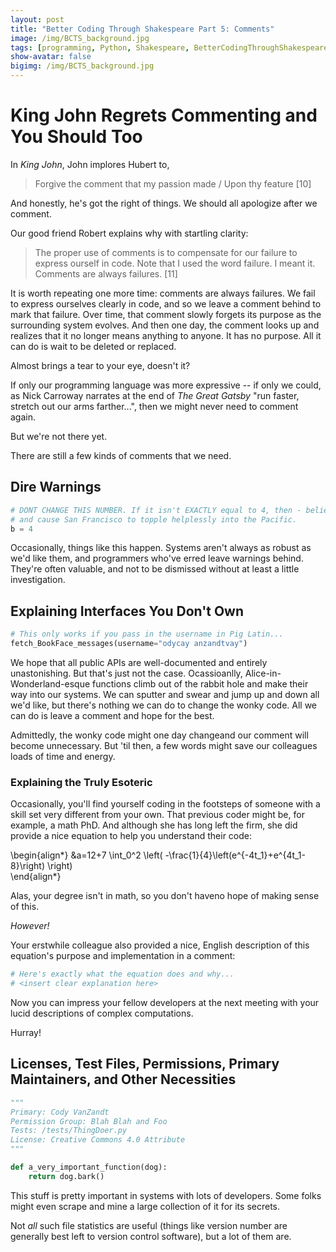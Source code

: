 ```yaml
---
layout: post
title: "Better Coding Through Shakespeare Part 5: Comments"
image: /img/BCTS_background.jpg
tags: [programming, Python, Shakespeare, BetterCodingThroughShakespeare]
show-avatar: false
bigimg: /img/BCTS_background.jpg
---
```


# King John Regrets Commenting and You Should Too

In *King John*, John implores Hubert to,

> Forgive the comment that my passion made / Upon thy feature [10]

And honestly, he's got the right of things. We should all apologize after we comment.

Our good friend Robert explains why with startling clarity:

>The  proper  use  of  comments  is  to  compensate  for  our  failure  to  express  ourself  in
code. Note that I used the word 
failure. I meant it. Comments are always failures. [11]

It is worth repeating one more time: comments are always failures. We fail to express ourselves clearly in code, and so we leave a comment behind to mark that failure. Over time, that comment slowly forgets its purpose as the surrounding system evolves. And then one day, the comment looks up and realizes that it no longer means anything to anyone. It has no purpose. All it can do is wait to be deleted or replaced.

Almost brings a tear to your eye, doesn't it?

If only our programming language was more expressive -- if only we could, as Nick Carroway narrates at the end of *The Great Gatsby* "run faster, stretch out our arms farther...", then we might never need to comment again.

But we're not there yet.

There are still a few kinds of comments that we need.

## Dire Warnings


```python
# DONT CHANGE THIS NUMBER. If it isn't EXACTLY equal to 4, then - believe it or not - the San Andreas Fault will violently hemorrhage
# and cause San Francisco to topple helplessly into the Pacific.
b = 4
```

Occasionally, things like this happen. Systems aren't always as robust as we'd like them, and programmers who've erred leave warnings behind. They're often valuable, and not to be dismissed without at least a little investigation.

## Explaining Interfaces You Don't Own


```python
# This only works if you pass in the username in Pig Latin...
fetch_BookFace_messages(username="odycay anzandtvay")
```

We hope that all public APIs are well-documented and entirely unastonishing. But that's just not the case. Ocassioanlly, Alice-in-Wonderland-esque functions climb out of the rabbit hole and make their way into our systems. We can sputter and swear and jump up and down all we'd like, but there's nothing we can do to change the wonky code. All we can do is leave a comment and hope for the best.

Admittedly, the wonky code might one day changeand our comment will become unnecessary. But 'til then, a few words might save our colleagues loads of time and energy.

### Explaining the Truly Esoteric

Occasionally, you'll find yourself coding in the footsteps of someone with a skill set very different from your own. That previous coder might be, for example, a math PhD. And although she has long left the firm, she did provide a nice equation to help you understand their code:

\begin{align*}
 &a=12+7 \int_0^2
  \left(
    -\frac{1}{4}\left(e^{-4t_1}+e^{4t_1-8}\right)
  \right)\
\end{align*}



Alas, your degree isn't in math, so you don't haveno hope of making sense of this.

*However!*

Your erstwhile colleague also provided a nice, English description of this equation's purpose and implementation in a comment:


```python
# Here's exactly what the equation does and why...
# <insert clear explanation here>
```

Now you can impress your fellow developers at the next meeting with your lucid descriptions of complex computations. 

Hurray!

## Licenses, Test Files, Permissions, Primary Maintainers, and Other Necessities


```python
"""
Primary: Cody VanZandt
Permission Group: Blah Blah and Foo
Tests: /tests/ThingDoer.py
License: Creative Commons 4.0 Attribute
"""

def a_very_important_function(dog):
    return dog.bark()
```

This stuff is pretty important in systems with lots of developers. Some folks might even scrape and mine a large collection of it for its secrets. 

Not *all* such file statistics are useful (things like version number are generally best left to version control software), but a lot of them are. 
